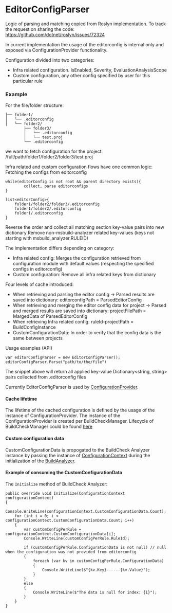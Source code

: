 ﻿# EditorConfigParser

Logic of parsing and matching copied from Roslyn implementation.
To track the request on sharing the code: https://github.com/dotnet/roslyn/issues/72324


In current implementation the usage of the editorconfig is internal only and exposed via ConfigurationProvider functionality. 

Configuration divided into two categories: 
- Infra related configuration. IsEnabled, Severity, EvaluationAnalysisScope
- Custom configuration, any other config specified by user for this particular rule

### Example
For the file/folder structure: 
```
├── folder1/
│   └── .editorconfig
│   └── folder2/
        ├── folder3/
        │   └── .editorconfig
        │   └── test.proj
        └── .editorconfig
```

we want to fetch configuration for the project: /full/path/folder1/folder2/folder3/test.proj 

Infra related and custom configuration flows have one common logic: Fetching the configs from editorconfig

```
while(editorConfig is not root && parent directory exists){
        collect, parse editorconfigs 
}

list<editorConfig>{
    folder1/folder2/folder3/.editorconfig
    folder1/folder2/.editorconfig
    folder1/.editorconfig
}
```
Reverse the order and collect all matching section key-value pairs into new dictionary
Remove non-msbuild-analyzer related key-values (keys not starting with msbuild_analyzer.RULEID)

The implementation differs depending on category: 
 - Infra related config: Merges the configuration retrieved from configuration module with default values (respecting the specified configs in editorconfig) 
 - Custom configuration: Remove all infra related keys from dictionary

Four levels of cache introduced: 
- When retrieving and parsing the editor config -> Parsed results are saved into dictionary: editorconfigPath = ParsedEditorConfig
- When retrieving and merging the editor config data for project -> Parsed and merged results are saved into dictionary: projectFilePath = MargedData of ParsedEditorConfig
- When retrieving Infra related config: ruleId-projectPath = BuildConfigInstance
- CustomConfigurationData: In order to verify that the config data is the same between projects

Usage examples (API)

```
var editorConfigParser = new EditorConfigParser();
editorConfigParser.Parse("path/to/the/file")
```

The snippet above will return all applied key-value Dictionary<string, string> pairs collected from .editorconfig files

Currently EditorConfigParser is used by [ConfigurationProvider](https://github.com/dotnet/msbuild/blob/e0dfb8d1ce5fc1de5153e65ea04c66a6dcac6279/src/Build/BuildCheck/Infrastructure/ConfigurationProvider.cs#L129).

#### Cache lifetime
The lifetime of the cached configuration is defined by the usage of the instance of ConfigurationProvider. The instance of the ConfigurationProvider is created per BuildCheckManager.
Lifecycle of BuildCheckManager could be found [here](https://github.com/dotnet/msbuild/blob/main/documentation/specs/proposed/BuildCheck-Architecture.md#handling-the-distributed-model)


#### Custom configuration data
CustomConfigurationData is propogated to the BuildCheck Analyzer instance by passing the instance of [ConfigurationContext](https://github.com/dotnet/msbuild/blob/393c2fea652873416c8a2028810932a4fa94403f/src/Build/BuildCheck/API/ConfigurationContext.cs#L14)
during the initialization of the [BuildAnalyzer](https://github.com/dotnet/msbuild/blob/393c2fea652873416c8a2028810932a4fa94403f/src/Build/BuildCheck/API/BuildAnalyzer.cs#L36).


#### Example of consuming the CustomConfigurationData
The `Initialize` method of BuildCheck Analyzer:
```
public override void Initialize(ConfigurationContext configurationContext)
{
    Console.WriteLine(configurationContext.CustomConfigurationData.Count);
    for (int i = 0; i < configurationContext.CustomConfigurationData.Count; i++)
    {
        var customConfigPerRule = configurationContext.CustomConfigurationData[i]; 
        Console.WriteLine(customConfigPerRule.RuleId); 

        if (customConfigPerRule.ConfigurationData is not null) // null when the configuration was not provided from editorconfig
        {
            foreach (var kv in customConfigPerRule.ConfigurationData)
            {
                Console.WriteLine($"{kv.Key}------{kv.Value}");
            }
        }
        else
        {
            Console.WriteLine($"The data is null for index: {i}");
        }
    }
}
```
